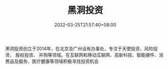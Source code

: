﻿---
weight: 
title: "黑洞投资"
description: "黑洞投资创立于2014年，在北京及广州设有办事处，专注于天使投资、风险投资、 股权投资、 并购等领域"
date: 2022-03-25T21:57:40+08:00
lastmod: 2022-03-25T16:45:40+08:00
draft: false
authors: ["Metabd"]
featuredImage: "heidongtouzi.jpg"
link: ""
tags: ["投资机构","黑洞投资"]
categories: ["navigation"]
navigation: ["投资机构"]
lightgallery: true
toc: true
pinned: false
recommend: false
recommend1: false
---
黑洞投资创立于2014年，在北京及广州设有办事处，专注于天使投资、风险投资、 股权投资、 并购等领域。在互联网和移动互联网、高新科技、智能硬件、消费品及服务、医疗健康等领域积极寻找投资机会
